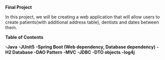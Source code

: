 **Final Project**

In this project, we will be creating a web application that will allow users to create patients(with additional address table), dentists and dates between them.

**Table of Contents**

**-Java**
**-JUnit5**
**-Spring Boot (Web dependency, Database dependency)**
**-H2 Database**
**-DAO Pattern**
**-MVC**
**-JDBC**
**-DTO objects**
**-log4j**


